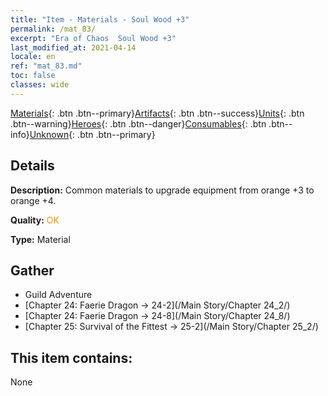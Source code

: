 ```yaml
---
title: "Item - Materials - Soul Wood +3"
permalink: /mat_83/
excerpt: "Era of Chaos  Soul Wood +3"
last_modified_at: 2021-04-14
locale: en
ref: "mat_83.md"
toc: false
classes: wide
---
```

 [Materials](/Items/){: .btn .btn--primary}[Artifacts](/Items/Artifacts/){: .btn .btn--success}[Units](/Items/Units/){: .btn .btn--warning}[Heroes](/Items/Heroes/){: .btn .btn--danger}[Consumables](/Items/Consumables/){: .btn .btn--info}[Unknown](/Items/Unknown/){: .btn .btn--primary}

## Details
 **Description:** Common materials to upgrade equipment from orange +3 to orange +4.

 **Quality:** <span style="color: #FF8C00">OK</span>

 **Type:** Material

## Gather

*    Guild Adventure 
*    [Chapter 24: Faerie Dragon -> 24-2](/Main Story/Chapter 24_2/) 
*    [Chapter 24: Faerie Dragon -> 24-8](/Main Story/Chapter 24_8/) 
*    [Chapter 25: Survival of the Fittest -> 25-2](/Main Story/Chapter 25_2/) 

## This item contains:

  None

